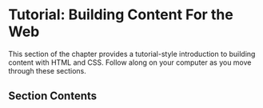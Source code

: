 # Tutorial: Building Content For the Web

This section of the chapter provides a tutorial-style introduction to building content with HTML and CSS. Follow along on your computer as you move through these sections. 

## <i class="fa-solid fa-list-ol" aria-hidden="true"></i> Section Contents

```{tableofcontents}
```
